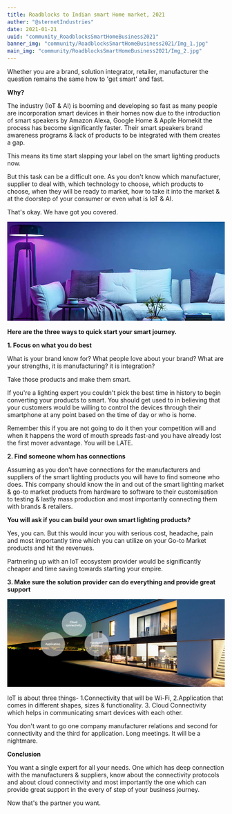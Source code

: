 ```yaml
---
title: Roadblocks to Indian smart Home market, 2021
auther: "@sternetIndustries"
date: 2021-01-21
uuid: "community_RoadblocksSmartHomeBusiness2021"
banner_img: "community/RoadblocksSmartHomeBusiness2021/Img_1.jpg"
main_img: "community/RoadblocksSmartHomeBusiness2021/Img_2.jpg"
---
```


Whether you are a brand, solution integrator, retailer, manufacturer the question remains the same how to &#39;get smart&#39; and fast.

**Why?**

The industry (IoT &amp; AI) is booming and developing so fast as many people are incorporation smart devices in their homes now due to the introduction of smart speakers by Amazon Alexa, Google Home &amp; Apple Homekit the process has become significantly faster. Their smart speakers brand awareness programs &amp; lack of products to be integrated with them creates a gap.

This means its time start slapping your label on the smart lighting products now.

But this task can be a difficult one. As you don&#39;t know which manufacturer, supplier to deal with, which technology to choose, which products to choose, when they will be ready to market, how to take it into the market &amp; at the doorstep of your consumer or even what is IoT &amp; AI.

That&#39;s okay. We have got you covered.

![](./RoadblocksSmartHomeBusiness2021/Img_1.jpg)

**Here are the three ways to quick start your smart journey.**

**1. Focus on what you do best**

What is your brand know for? What people love about your brand? What are your strengths, it is manufacturing? it is integration?

Take those products and make them smart.

If you&#39;re a lighting expert you couldn&#39;t pick the best time in history to begin converting your products to smart. You should get used to in believing that your customers would be willing to control the devices through their smartphone at any point based on the time of day or who is home.

Remember this if you are not going to do it then your competition will and when it happens the word of mouth spreads fast-and you have already lost the first mover advantage. You will be LATE.

**2. Find someone whom has connections**

Assuming as you don&#39;t have connections for the manufacturers and suppliers of the smart lighting products you will have to find someone who does. This company should know the in and out of the smart lighting market &amp; go-to market products from hardware to software to their customisation to testing &amp; lastly mass production and most importantly connecting them with brands &amp; retailers.

**You will ask if you can build your own smart lighting products?**

Yes, you can. But this would incur you with serious cost, headache, pain and most importantly time which you can utilize on your Go-to Market products and hit the revenues.

Partnering up with an IoT ecosystem provider would be significantly cheaper and time saving towards starting your empire.

**3. Make sure the solution provider can do everything and provide great support**

![](./RoadblocksSmartHomeBusiness2021/Img_2.jpg)

IoT is about three things- 1.Connectivity that will be Wi-Fi, 2.Application that comes in different shapes, sizes &amp; functionality. 3. Cloud Connectivity which helps in communicating smart devices with each other.

You don&#39;t want to go one company manufacturer relations and second for connectivity and the third for application. Long meetings. It will be a nightmare.

**Conclusion**

You want a single expert for all your needs. One which has deep connection with the manufacturers &amp; suppliers, know about the connectivity protocols and about cloud connectivity and most importantly the one which can provide great support in the every of step of your business journey.

Now that&#39;s the partner you want.

